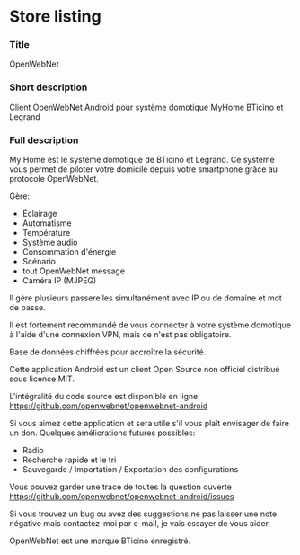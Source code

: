 # Store listing

### Title
OpenWebNet

### Short description
Client OpenWebNet Android pour système domotique MyHome BTicino et Legrand

### Full description
My Home est le système domotique de BTicino et Legrand. Ce système vous permet de piloter votre domicile depuis votre smartphone grâce au protocole OpenWebNet.

Gère:
- Éclairage
- Automatisme
- Température
- Système audio
- Consommation d'énergie
- Scénario
- tout OpenWebNet message
- Caméra IP (MJPEG)

Il gère plusieurs passerelles simultanément avec IP ou de domaine et mot de passe.

Il est fortement recommandé de vous connecter à votre système domotique à l'aide d'une connexion VPN, mais ce n'est pas obligatoire.

Base de données chiffrées pour accroître la sécurité.

Cette application Android est un client Open Source non officiel distribué sous licence MIT.

L'intégralité du code source est disponible en ligne: https://github.com/openwebnet/openwebnet-android

Si vous aimez cette application et sera utile s'il vous plaît envisager de faire un don. Quelques améliorations futures possibles:
- Radio
- Recherche rapide et le tri
- Sauvegarde / Importation / Exportation des configurations

Vous pouvez garder une trace de toutes la question ouverte https://github.com/openwebnet/openwebnet-android/issues

Si vous trouvez un bug ou avez des suggestions ne pas laisser une note négative mais contactez-moi par e-mail, je vais essayer de vous aider.

OpenWebNet est une marque BTicino enregistré.